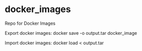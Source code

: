 # docker_images
Repo for Docker Images

Export docker images:
docker save -o output.tar docker_image


Import docker images:
docker load < output.tar

